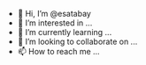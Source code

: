 - 👋 Hi, I’m @esatabay
- 👀 I’m interested in ...
- 🌱 I’m currently learning ...
- 💞️ I’m looking to collaborate on ...
- 📫 How to reach me ...

<!---
esatabay/esatabay is a ✨ special ✨ repository because its `README.md` (this file) appears on your GitHub profile.
You can click the Preview link to take a look at your changes.
--->
